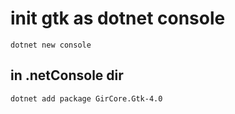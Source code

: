 # init gtk as dotnet console
    dotnet new console
## in .netConsole dir 
    dotnet add package GirCore.Gtk-4.0